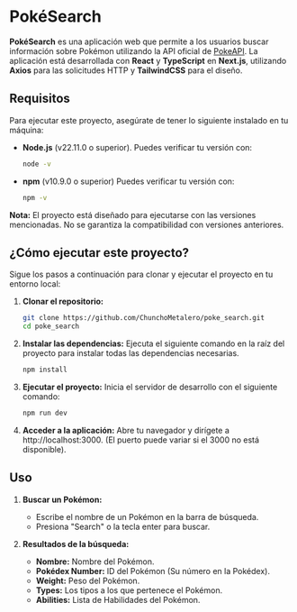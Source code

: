 # PokéSearch

**PokéSearch** es una aplicación web que permite a los usuarios buscar información sobre Pokémon utilizando la API oficial de [PokeAPI](https://pokeapi.co/). La aplicación está desarrollada con **React** y **TypeScript** en **Next.js**, utilizando **Axios** para las solicitudes HTTP y **TailwindCSS** para el diseño.

## Requisitos

Para ejecutar este proyecto, asegúrate de tener lo siguiente instalado en tu máquina:

- **Node.js** (v22.11.0 o superior). Puedes verificar tu versión con:

    ```bash
    node -v
    ```

- **npm** (v10.9.0 o superior) Puedes verificar tu versión con:

    ```bash
    npm -v
    ```

**Nota:** El proyecto está diseñado para ejecutarse con las versiones mencionadas. No se garantiza la compatibilidad con versiones anteriores.


## ¿Cómo ejecutar este proyecto?

Sigue los pasos a continuación para clonar y ejecutar el proyecto en tu entorno local:


1. **Clonar el repositorio:**
    ```bash
    git clone https://github.com/ChunchoMetalero/poke_search.git
    cd poke_search
    ```
2. **Instalar las dependencias:** Ejecuta el siguiente comando en la raíz del proyecto para instalar todas las dependencias necesarias.
    ```bash
    npm install
    ```
3. **Ejecutar el proyecto:** Inicia el servidor de desarrollo con el siguiente comando:
    ```bash
    npm run dev
    ```
4. **Acceder a la aplicación:** Abre tu navegador y dirígete a http://localhost:3000. (El puerto puede variar si el 3000 no está disponible).

## Uso
1. **Buscar un Pokémon:**
    - Escribe el nombre de un Pokémon en la barra de búsqueda.
    - Presiona "Search" o la tecla enter para buscar.


2. **Resultados de la búsqueda:**
    - **Nombre:** Nombre del Pokémon.
    - **Pokédex Number:** ID del Pokémon (Su número en la Pokédex).
    - **Weight:** Peso del Pokémon.
    - **Types:** Los tipos a los que pertenece el Pokémon.
    - **Abilities:** Lista de Habilidades del Pokémon.